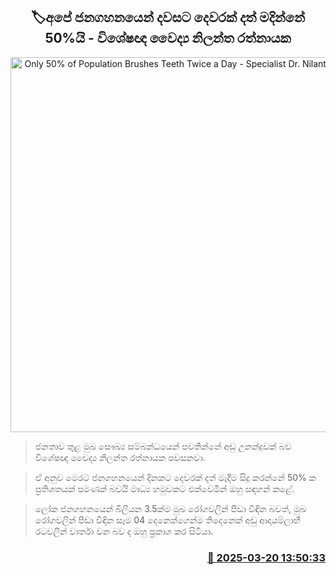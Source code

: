 <p align='center'><b><h2 align='center' title='Only 50% of Population Brushes Teeth Twice a Day - Specialist Dr. Nilantha Ratnayake'>🏷අපේ ජනගහනයෙන් දවසට දෙවරක් දත් මදින්නේ 50%යි - විශේෂඥ වෛද්‍ය නිලන්ත රත්නායක</h2></b></p>
<p align='center'><img src='https://helakuru.sgp1.cdn.digitaloceanspaces.com/esana/images/lib/teeth.jpg' width='600' alt='Only 50% of Population Brushes Teeth Twice a Day - Specialist Dr. Nilantha Ratnayake'></p>

> ජනතාව තුළ මුඛ සෞඛ්‍ය සම්බන්ධයෙන් පවතින්නේ අඩු උනන්දුවක් බව විශේෂඥ වෛද්‍ය නිලන්ත රත්නායක පවසනවා.

> ඒ අනුව මෙරට ජනගහනයෙන් දිනකට දෙවරක් දත් මැදීම සිදු කරන්නේ 50% ක ප්‍රතිශතයක් පමණක් බවයි මාධ්‍ය හමුවකට එක්වෙමින් ඔහු සඳහන් කළේ.

> ලෝක ජනගහනයෙන් බිලියන 3.5ක්ම මුඛ රෝගවලින් පීඩා විඳින බවත්, මුඛ රෝගවලින් පීඩා විඳින සෑම 04 දෙනෙක්ගෙන්ම තිදෙනෙක් අඩු ආදායම්ලාභී රටවලින් වාර්තා වන බව ද ඔහු ප්‍රකාශ කර සිටියා.



<h3 align='right'><a href='https://www.helakuru.lk/esana/p/108490/'>📅 2025-03-20 13:50:33</a></h3>
